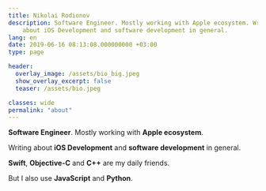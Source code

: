 ```yaml
---
title: Nikolai Rodionov
description: Software Engineer. Mostly working with Apple ecosystem. Writing
    about iOS Development and software development in general.
lang: en
date: 2019-06-16 08:13:08.000000000 +03:00
type: page

header:
  overlay_image: /assets/bio_big.jpeg
  show_overlay_excerpt: false
  teaser: /assets/bio.jpeg

classes: wide
permalink: "about"
---
```

**Software Engineer**. Mostly working with **Apple ecosystem**.

Writing about **iOS Development** and **software development** in general.

**Swift**, **Objective-C** and **C++** are my daily friends. 

But I also use **JavaScript** and **Python**.